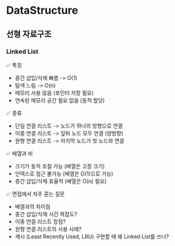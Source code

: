 # DataStructure

## 선형 자료구조 

### Linked List

✅ 특징
- 중간 삽입/삭제 빠름 -> O(1)
- 탐색 느림 -> O(n)
- 메모리 사용 많음 (포인터 저장 필요)
- 연속된 메모리 공간 필요 없음 (동적 할당)

✅ 종류
- 단일 연결 리스트 -> 노드가 하나의 방향으로 연결
- 이중 연결 리스트 -> 앞뒤 노드 모두 연결 (양방향)
- 원형 연결 리스트 -> 마지막 노드가 첫 노드와 연결

✅ 배열과 비
- 크기가 동적 조절 가능 (배열은 고정 크기)
- 인덱스로 접근 불가능 (배열은 O(1)으로 가능)
- 중간 삽입/삭제 효율적 (배열은 O(n) 필요)

✅ 면접에서 자주 묻는 질문
- 배열과의 차이점
- 중간 삽입/삭제 시간 복잡도?
- 이중 연결 리스트 장점?
- 원형 연결 리스트의 사용 사례?
- 캐시 (Least Recently Used, LRU) 구현할 때 왜 Linked List를 쓰나?
